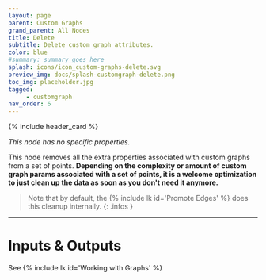```yaml
---
layout: page
parent: Custom Graphs
grand_parent: All Nodes
title: Delete
subtitle: Delete custom graph attributes.
color: blue
#summary: summary_goes_here
splash: icons/icon_custom-graphs-delete.svg
preview_img: docs/splash-customgraph-delete.png
toc_img: placeholder.jpg
tagged: 
     - customgraph
nav_order: 6
---
```


{% include header_card %}

*This node has no specific properties.*

This node removes all the extra properties associated with custom graphs from a set of points.  **Depending on the complexity or amount of custom graph params associated with a set of points, it is a welcome optimization to just clean up the data as soon as you don't need it anymore.**  

>Note that by default, the {% include lk id='Promote Edges' %} does this cleanup internally.
{: .infos }

---
# Inputs & Outputs
See {% include lk id='Working with Graphs' %}